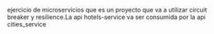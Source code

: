 ejercicio de microservicios que es un proyecto que va a utilizar circuit breaker y resilience.La api hotels-service va ser consumida por la api cities_service 
